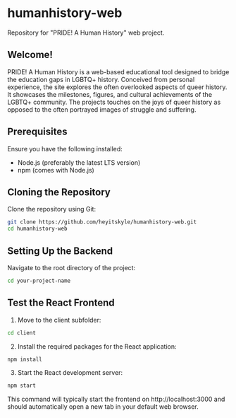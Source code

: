 # humanhistory-web
Repository for "PRIDE! A Human History" web project.


## Welcome!

PRIDE! A Human History is a web-based educational tool designed to bridge the education gaps in LGBTQ+ history. Conceived from personal experience, the site explores the often overlooked aspects of queer history. It showcases the milestones, figures, and cultural achievements of the LGBTQ+ community. The projects touches on the joys of queer history as opposed to the often portrayed images of struggle and suffering.

## Prerequisites
Ensure you have the following installed:

- Node.js (preferably the latest LTS version)
- npm (comes with Node.js)

## Cloning the Repository

Clone the repository using Git:

```sh
git clone https://github.com/heyitskyle/humanhistory-web.git
cd humanhistory-web
```

## Setting Up the Backend
Navigate to the root directory of the project:
```sh
cd your-project-name
```

## Test the React Frontend

1. Move to the client subfolder:

```sh
cd client
```

2. Install the required packages for the React application:

```sh
npm install
```

3. Start the React development server:

```sh
npm start
```

This command will typically start the frontend on http://localhost:3000 and should automatically open a new tab in your default web browser.
